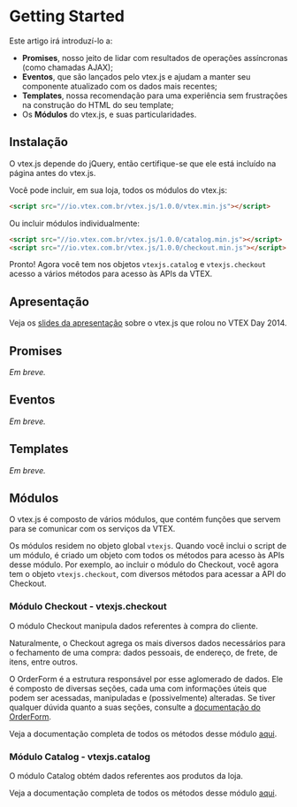 # Getting Started

Este artigo irá introduzí-lo a:

 - **Promises**, nosso jeito de lidar com resultados de operações assíncronas (como chamadas AJAX);
 - **Eventos**, que são lançados pelo vtex.js e ajudam a manter seu componente atualizado com os dados mais recentes;
 - **Templates**, nossa recomendação para uma experiência sem frustrações na construção do HTML do seu template;
 - Os **Módulos** do vtex.js, e suas particularidades.


## Instalação

O vtex.js depende do jQuery, então certifique-se que ele está incluído na página antes do vtex.js.

Você pode incluir, em sua loja, todos os módulos do vtex.js:

```html
<script src="//io.vtex.com.br/vtex.js/1.0.0/vtex.min.js"></script>
```

Ou incluir módulos individualmente:

```html
<script src="//io.vtex.com.br/vtex.js/1.0.0/catalog.min.js"></script>
<script src="//io.vtex.com.br/vtex.js/1.0.0/checkout.min.js"></script>
```

Pronto! Agora você tem nos objetos `vtexjs.catalog` e `vtexjs.checkout` acesso a vários métodos para acesso às APIs da VTEX.

## Apresentação

Veja os [slides da apresentação](http://goo.gl/tYT23t)
sobre o vtex.js que rolou no VTEX Day 2014.

## Promises

*Em breve.*

## Eventos

*Em breve.*

## Templates

*Em breve.*

## Módulos
O vtex.js é composto de vários módulos, que contém funções que servem para se comunicar com os serviços da VTEX.

Os módulos residem no objeto global `vtexjs`.
Quando você inclui o script de um módulo, é criado um objeto com todos os métodos para acesso às APIs desse módulo.
Por exemplo, ao incluir o módulo do Checkout, você agora tem o objeto `vtexjs.checkout`, com diversos métodos para acessar a API do Checkout.


### Módulo Checkout - vtexjs.checkout

O módulo Checkout manipula dados referentes à compra do cliente.

Naturalmente, o Checkout agrega os mais diversos dados necessários para o fechamento de uma compra: dados pessoais, de endereço, de frete, de itens, entre outros.

O OrderForm é a estrutura responsável por esse aglomerado de dados.
Ele é composto de diversas seções, cada uma com informações úteis que podem ser acessadas, manipuladas e (possivelmente) alteradas.
Se tiver qualquer dúvida quanto a suas seções, consulte a [documentação do OrderForm](checkout/order-form.html).

Veja a documentação completa de todos os métodos desse módulo [aqui](checkout/).


### Módulo Catalog - vtexjs.catalog

O módulo Catalog obtém dados referentes aos produtos da loja.

Veja a documentação completa de todos os métodos desse módulo [aqui](catalog/).
